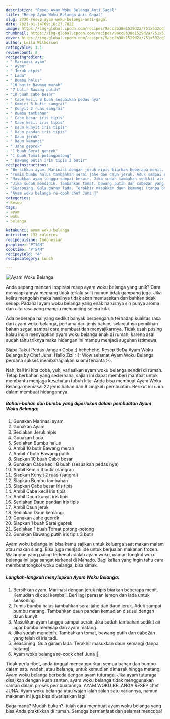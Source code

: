```yaml
---
description: "Resep Ayam Woku Belanga Anti Gagal"
title: "Resep Ayam Woku Belanga Anti Gagal"
slug: 2730-resep-ayam-woku-belanga-anti-gagal
date: 2021-01-14T09:16:27.782Z
image: https://img-global.cpcdn.com/recipes/9acc8b38e1529d2a/751x532cq70/ayam-woku-belanga-foto-resep-utama.jpg
thumbnail: https://img-global.cpcdn.com/recipes/9acc8b38e1529d2a/751x532cq70/ayam-woku-belanga-foto-resep-utama.jpg
cover: https://img-global.cpcdn.com/recipes/9acc8b38e1529d2a/751x532cq70/ayam-woku-belanga-foto-resep-utama.jpg
author: Leila Wilkerson
ratingvalue: 3.1
reviewcount: 8
recipeingredient:
- " Marinasi ayam"
- " Ayam"
- " Jeruk nipis"
- " Lada"
- " Bumbu halus"
- "10 butir Bawang merah"
- "7 butir Bawang putih"
- "10 buah Cabe besar"
- " Cabe kecil 8 buah sesuaikan pedas nya"
- " Kemiri 3 butir sangrai"
- " Kunyit 2 ruas sangrai"
- " Bumbu tambahan"
- " Cabe besar iris tipis"
- " Cabe kecil iris tipis"
- " Daun kunyit iris tipis"
- " Daun pandan iris tipis"
- " Daun jeruk"
- " Daun kemangi"
- " Jahe geprek"
- "1 buah Serai geprek"
- "1 buah Tomat potongpotong"
- " Bawang putih iris tipis 3 butir"
recipeinstructions:
- "Bersihkan ayam. Marinasi dengan jeruk nipis biarkan beberapa menit. Kemudian di cuci kembali. Beri lagi perasan lemon dan lada untuk seasoning"
- "Tumis bumbu halus tambahkan serai jahe dan daun jeruk. Aduk sampai bumbu matang. Tambahkan daun pandan kemudian disusul dengan daun kunyit"
- "Masukkan ayam tunggu sampai berair. Jika sudah tambahan sedikit air agar bumbu meresap dan ayam matang."
- "Jika sudah mendidih. Tambahkan tomat, bawang putih dan cabe2an yang telah di iris tadi."
- "Seasoning. Gula garam lada. Terakhir masukkan daun kemangi (tanpa batang)."
- "Ayam woku belanga re-cook chef Juna 🥰"
categories:
- Resep
tags:
- ayam
- woku
- belanga

katakunci: ayam woku belanga 
nutrition: 132 calories
recipecuisine: Indonesian
preptime: "PT18M"
cooktime: "PT54M"
recipeyield: "4"
recipecategory: Lunch

---
```



![Ayam Woku Belanga](https://img-global.cpcdn.com/recipes/9acc8b38e1529d2a/751x532cq70/ayam-woku-belanga-foto-resep-utama.jpg)

Anda sedang mencari inspirasi resep ayam woku belanga yang unik? Cara menyiapkannya memang tidak terlalu sulit namun tidak gampang juga. Jika keliru mengolah maka hasilnya tidak akan memuaskan dan bahkan tidak sedap. Padahal ayam woku belanga yang enak harusnya sih punya aroma dan cita rasa yang mampu memancing selera kita.

Ada beberapa hal yang sedikit banyak berpengaruh terhadap kualitas rasa dari ayam woku belanga, pertama dari jenis bahan, selanjutnya pemilihan bahan segar, sampai cara membuat dan menyajikannya. Tidak usah pusing kalau ingin menyiapkan ayam woku belanga enak di rumah, karena asal sudah tahu triknya maka hidangan ini mampu menjadi suguhan istimewa.

Siapa Takut Pedas Jangan Coba ;) hehehehe. Resep BeDa Ayam Woku Belanga by Chef Juna. Hallo Zizi :-): Wow selamat Ayam Woku Belanga perdana sukses membahagiakan suami tercinta :-).


Nah, kali ini kita coba, yuk, variasikan ayam woku belanga sendiri di rumah. Tetap berbahan yang sederhana, sajian ini dapat memberi manfaat untuk membantu menjaga kesehatan tubuh kita. Anda bisa membuat Ayam Woku Belanga memakai 22 jenis bahan dan 6 langkah pembuatan. Berikut ini cara dalam membuat hidangannya.

<!--inarticleads1-->

##### Bahan-bahan dan bumbu yang diperlukan dalam pembuatan Ayam Woku Belanga:

1. Gunakan  Marinasi ayam
1. Gunakan  Ayam
1. Sediakan  Jeruk nipis
1. Gunakan  Lada
1. Sediakan  Bumbu halus
1. Ambil 10 butir Bawang merah
1. Ambil 7 butir Bawang putih
1. Siapkan 10 buah Cabe besar
1. Gunakan  Cabe kecil 8 buah (sesuaikan pedas nya)
1. Ambil  Kemiri 3 butir (sangrai)
1. Siapkan  Kunyit 2 ruas (sangrai)
1. Siapkan  Bumbu tambahan
1. Siapkan  Cabe besar iris tipis
1. Ambil  Cabe kecil iris tipis
1. Ambil  Daun kunyit iris tipis
1. Sediakan  Daun pandan iris tipis
1. Ambil  Daun jeruk
1. Sediakan  Daun kemangi
1. Gunakan  Jahe geprek
1. Siapkan 1 buah Serai geprek
1. Sediakan 1 buah Tomat potong-potong
1. Gunakan  Bawang putih iris tipis 3 butir


Ayam woku belanga ini bisa kamu sajikan untuk keluarga saat makan malam atau makan siang. Bisa juga menjadi ide untuk berjualan makanan frozen. Walaupun yang paling terkenal adalah ayam woku, namun tongkol woku belanga ini juga sangat terkenal di Manado. Bagi kalian yang ingin tahu cara membuat tongkol woku belanga, bisa simak. 

<!--inarticleads2-->

##### Langkah-langkah menyiapkan Ayam Woku Belanga:

1. Bersihkan ayam. Marinasi dengan jeruk nipis biarkan beberapa menit. Kemudian di cuci kembali. Beri lagi perasan lemon dan lada untuk seasoning
1. Tumis bumbu halus tambahkan serai jahe dan daun jeruk. Aduk sampai bumbu matang. Tambahkan daun pandan kemudian disusul dengan daun kunyit
1. Masukkan ayam tunggu sampai berair. Jika sudah tambahan sedikit air agar bumbu meresap dan ayam matang.
1. Jika sudah mendidih. Tambahkan tomat, bawang putih dan cabe2an yang telah di iris tadi.
1. Seasoning. Gula garam lada. Terakhir masukkan daun kemangi (tanpa batang).
1. Ayam woku belanga re-cook chef Juna 🥰


Tidak perlu ribet, anda tinggal mencampurkan semua bahan dan bumbu dalam satu wadah, atau belanga, untuk kemudian dimasak hingga matang. Ayam woku belanga berbeda dengan ayam tuturaga. Jika ayam tuturaga disajikan dengan kuah santan, ayam woku belanga tidak menggunakan santan dalam proses pembuatannya. AYAM WOKU BELANGA RESEP chef JUNA. Ayam woku belanga atau wajan ialah salah satu variannya, namun makanan ini juga bisa divariasikan lagi. 

Bagaimana? Mudah bukan? Itulah cara membuat ayam woku belanga yang bisa Anda praktikkan di rumah. Semoga bermanfaat dan selamat mencoba!
